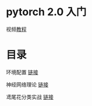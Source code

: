 # pytorch 2.0 入门

视频[教程](https://www.bilibili.com/video/BV1aT41147p2?p=1&vd_source=b6823bc44ae781b7c43717114fe04aad)

# 目录

环境配置  [链接](/environment/)

神经网络理论 [链接]()

鸢尾花分类实战  [链接]()